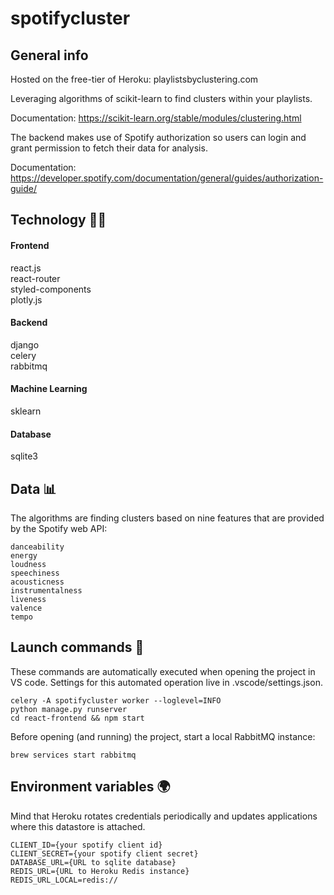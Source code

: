 # spotifycluster

## General info

Hosted on the free-tier of Heroku: playlistsbyclustering.com

Leveraging algorithms of scikit-learn to find clusters within your playlists. 

Documentation: https://scikit-learn.org/stable/modules/clustering.html

The backend makes use of Spotify authorization so users can login and grant permission to fetch their data for analysis. 

Documentation: https://developer.spotify.com/documentation/general/guides/authorization-guide/

## Technology :technologist:

#### Frontend
react.js  
react-router   
styled-components  
plotly.js

#### Backend
django  
celery  
rabbitmq  

#### Machine Learning
sklearn

#### Database
sqlite3

## Data :bar_chart:

The algorithms are finding clusters based on nine features that are provided by the Spotify web API:
```
danceability
energy
loudness
speechiness
acousticness
instrumentalness
liveness
valence
tempo
 ```

## Launch commands :rocket:

These commands are automatically executed when opening the project in VS code. Settings for this automated operation live in .vscode/settings.json.
```
celery -A spotifycluster worker --loglevel=INFO  
python manage.py runserver  
cd react-frontend && npm start
 ```
Before opening (and running) the project, start a local RabbitMQ instance:
```
brew services start rabbitmq 
 ```

## Environment variables :earth_africa:

Mind that Heroku rotates credentials periodically and updates applications where this datastore is attached.
```
CLIENT_ID={your spotify client id}  
CLIENT_SECRET={your spotify client secret}  
DATABASE_URL={URL to sqlite database}  
REDIS_URL={URL to Heroku Redis instance}  
REDIS_URL_LOCAL=redis://  
 ```

